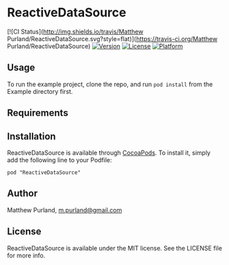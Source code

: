 # ReactiveDataSource

[![CI Status](http://img.shields.io/travis/Matthew Purland/ReactiveDataSource.svg?style=flat)](https://travis-ci.org/Matthew Purland/ReactiveDataSource)
[![Version](https://img.shields.io/cocoapods/v/ReactiveDataSource.svg?style=flat)](http://cocoadocs.org/docsets/ReactiveDataSource)
[![License](https://img.shields.io/cocoapods/l/ReactiveDataSource.svg?style=flat)](http://cocoadocs.org/docsets/ReactiveDataSource)
[![Platform](https://img.shields.io/cocoapods/p/ReactiveDataSource.svg?style=flat)](http://cocoadocs.org/docsets/ReactiveDataSource)

## Usage

To run the example project, clone the repo, and run `pod install` from the Example directory first.

## Requirements

## Installation

ReactiveDataSource is available through [CocoaPods](http://cocoapods.org). To install
it, simply add the following line to your Podfile:

    pod "ReactiveDataSource"

## Author

Matthew Purland, m.purland@gmail.com

## License

ReactiveDataSource is available under the MIT license. See the LICENSE file for more info.

